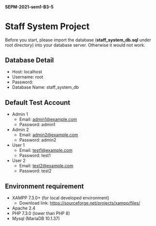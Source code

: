 #### SEPM-2021-sem1-B3-5

# Staff System Project
Before you start, please import the database (**staff_system_db.sql** under root directory) into your database server. Otherwise it would not work.


## Database Detail
* Host: localhost
* Username: root
* Password: 
* Database Name: staff_system_db


## Default Test Account
* Admin 1
  * Email: admin1@example.com
  * Password: admin1
* Admin 2
  * Email: admin2@example.com
  * Password: admin2
* User 1
  * Email: test1@example.com
  * Password: test1
* User 2
  * Email: test2@example.com
  * Password: test2


## Environment requirement
* XAMPP 7.3.0+ (for local developed environment)
  * Download link: https://sourceforge.net/projects/xampp/files/
* Apache 2.4
* PHP 7.3.0 (lower than PHP 8)
* Mysql (MariaDB 10.1.37)
